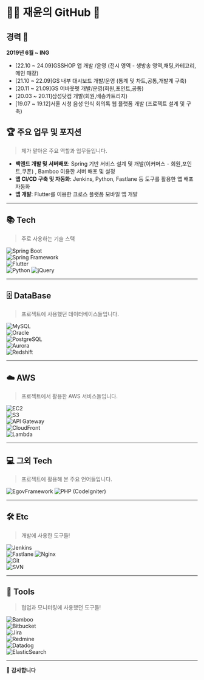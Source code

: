 # 🧑‍💻 재윤의 GitHub 🌈


## 경력 🚀
**2019년 6월 ~ ING**  

- [22.10 ~ 24.09]GSSHOP 앱 개발 /운영 (전시 영역 - 생방송 영역,채팅,카테고리,메인 매장)
- [21.10 ~ 22.09]GS 내부 대시보드 개발/운영 (통계 및 차트,공통,개발계 구축)
- [20.11 ~ 21.09]GS 어바웃펫 개발/운영(회원,포인트,공통)
- [20.03 ~ 20.11]삼성닷컴 개발(회원,배송카트리지)
- [19.07 ~ 19.12]서울 시청 음성 인식 회의록 웹 플랫폼 개발 (프로젝트 설계 및 구축)


## 🏆 주요 업무 및 포지션
> 제가 맡아온 주요 역할과 업무들입니다.  

- **백엔드 개발 및 서버배포**: Spring 기반 서비스 설계 및 개발(이커머스 - 회원,포인트,쿠폰) , Bamboo 이용한 서버 배포 및 설정
- **앱 CI/CD 구축 및 자동화**: Jenkins, Python, Fastlane 등 도구를 활용한 앱 배포 자동화  
- **앱 개발**: Flutter를 이용한 크로스 플랫폼 모바일 앱 개발  

---

## 📚 Tech
> 주로 사용하는 기술 스택

![Spring Boot](https://img.shields.io/badge/SpringBoot-6DB33F?style=for-the-badge&logo=springboot&logoColor=white)  
![Spring Framework](https://img.shields.io/badge/SpringFramework-6DB33F?style=for-the-badge&logo=spring&logoColor=white)  
![Flutter](https://img.shields.io/badge/Flutter-02569B?style=for-the-badge&logo=flutter&logoColor=white)  
![Python](https://img.shields.io/badge/Python-3776AB?style=for-the-badge&logo=python&logoColor=white)
![jQuery](https://img.shields.io/badge/jQuery-0769AD?style=for-the-badge&logo=jquery&logoColor=white)  

---

## 🗄️ DataBase
> 프로젝트에 사용했던 데이터베이스들입니다.  

![MySQL](https://img.shields.io/badge/MySQL-4479A1?style=for-the-badge&logo=mysql&logoColor=white)  
![Oracle](https://img.shields.io/badge/Oracle-F80000?style=for-the-badge&logo=oracle&logoColor=white)  
![PostgreSQL](https://img.shields.io/badge/PostgreSQL-336791?style=for-the-badge&logo=postgresql&logoColor=white)  
![Aurora](https://img.shields.io/badge/Aurora-232F3E?style=for-the-badge&logo=amazonaws&logoColor=white)  
![Redshift](https://img.shields.io/badge/Redshift-8C4FF0?style=for-the-badge&logo=amazonredshift&logoColor=white)

---

## ☁️ AWS
> 프로젝트에서 활용한 AWS 서비스들입니다.  

![EC2](https://img.shields.io/badge/EC2-FF9900?style=for-the-badge&logo=amazonec2&logoColor=white)  
![S3](https://img.shields.io/badge/S3-569A31?style=for-the-badge&logo=amazons3&logoColor=white)  
![API Gateway](https://img.shields.io/badge/API_Gateway-FF4F8B?style=for-the-badge&logo=amazonapigateway&logoColor=white)  
![CloudFront](https://img.shields.io/badge/CloudFront-30597F?style=for-the-badge&logo=amazoncloudfront&logoColor=white)  
![Lambda](https://img.shields.io/badge/Lambda-FF9900?style=for-the-badge&logo=awslambda&logoColor=white)  

---

## 💻 그외 Tech
> 프로젝트에 활용해 본 주요 언어들입니다.  

![EgovFramework](https://img.shields.io/badge/EgovFramework-1572B6?style=for-the-badge&logo=java&logoColor=white)
![PHP (CodeIgniter)](https://img.shields.io/badge/PHP(CodeIgniter)-777BB4?style=for-the-badge&logo=php&logoColor=white)  

---

## 🛠️ Etc
> 개발에 사용한 도구들!  

![Jenkins](https://img.shields.io/badge/Jenkins-D24939?style=for-the-badge&logo=jenkins&logoColor=white)  
![Fastlane](https://img.shields.io/badge/Fastlane-4682B4?style=for-the-badge&logo=fastlane&logoColor=white)
![Nginx](https://img.shields.io/badge/Nginx-009639?style=for-the-badge&logo=nginx&logoColor=white)  
![Git](https://img.shields.io/badge/Git-F05032?style=for-the-badge&logo=git&logoColor=white)  
![SVN](https://img.shields.io/badge/Subversion-809CC9?style=for-the-badge&logo=subversion&logoColor=white)  

---

## 🧰 Tools
> 협업과 모니터링에 사용했던 도구들!  

![Bamboo](https://img.shields.io/badge/Bamboo-0052CC?style=for-the-badge&logo=bamboo&logoColor=white)  
![Bitbucket](https://img.shields.io/badge/Bitbucket-0052CC?style=for-the-badge&logo=bitbucket&logoColor=white)  
![Jira](https://img.shields.io/badge/Jira-0052CC?style=for-the-badge&logo=jira&logoColor=white)  
![Redmine](https://img.shields.io/badge/Redmine-B32024?style=for-the-badge&logo=redmine&logoColor=white)  
![Datadog](https://img.shields.io/badge/Datadog-632CA6?style=for-the-badge&logo=datadog&logoColor=white)  
![ElasticSearch](https://img.shields.io/badge/ElasticSearch-005571?style=for-the-badge&logo=elasticsearch&logoColor=white)  

---

🌈 **감사합니다**  


